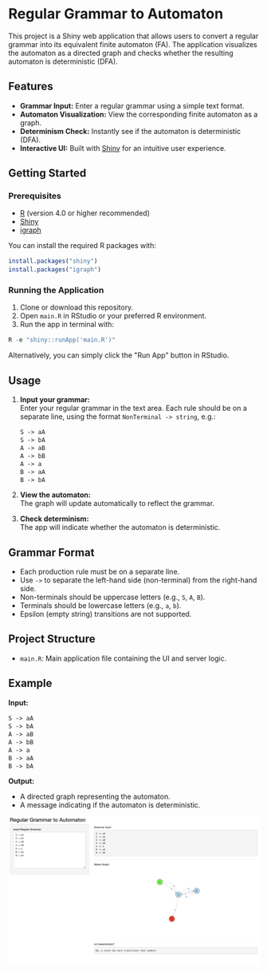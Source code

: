 # Regular Grammar to Automaton

This project is a Shiny web application that allows users to convert a regular grammar into its equivalent finite automaton (FA). The application visualizes the automaton as a directed graph and checks whether the resulting automaton is deterministic (DFA).

## Features

- **Grammar Input:** Enter a regular grammar using a simple text format.
- **Automaton Visualization:** View the corresponding finite automaton as a graph.
- **Determinism Check:** Instantly see if the automaton is deterministic (DFA).
- **Interactive UI:** Built with [Shiny](https://shiny.rstudio.com/) for an intuitive user experience.

## Getting Started

### Prerequisites

- [R](https://www.r-project.org/) (version 4.0 or higher recommended)
- [Shiny](https://cran.r-project.org/package=shiny)
- [igraph](https://cran.r-project.org/package=igraph)

You can install the required R packages with:

```r
install.packages("shiny")
install.packages("igraph")
```

### Running the Application

1. Clone or download this repository.
2. Open `main.R` in RStudio or your preferred R environment.
3. Run the app in terminal with:

```r
R -e "shiny::runApp('main.R')"
```

Alternatively, you can simply click the "Run App" button in RStudio.

## Usage

1. **Input your grammar:**  
   Enter your regular grammar in the text area. Each rule should be on a separate line, using the format `NonTerminal -> string`, e.g.:

   ```
   S -> aA
   S -> bA
   A -> aB
   A -> bB
   A -> a
   B -> aA
   B -> bA
   ```

2. **View the automaton:**  
   The graph will update automatically to reflect the grammar.

3. **Check determinism:**  
   The app will indicate whether the automaton is deterministic.

## Grammar Format

- Each production rule must be on a separate line.
- Use `->` to separate the left-hand side (non-terminal) from the right-hand side.
- Non-terminals should be uppercase letters (e.g., `S`, `A`, `B`).
- Terminals should be lowercase letters (e.g., `a`, `b`).
- Epsilon (empty string) transitions are not supported.

## Project Structure

- `main.R`: Main application file containing the UI and server logic.

## Example

**Input:**
```
S -> aA
S -> bA
A -> aB
A -> bB
A -> a
B -> aA
B -> bA
```

**Output:**
- A directed graph representing the automaton.
- A message indicating if the automaton is deterministic.

![Automaton Example Output](images/output.png)